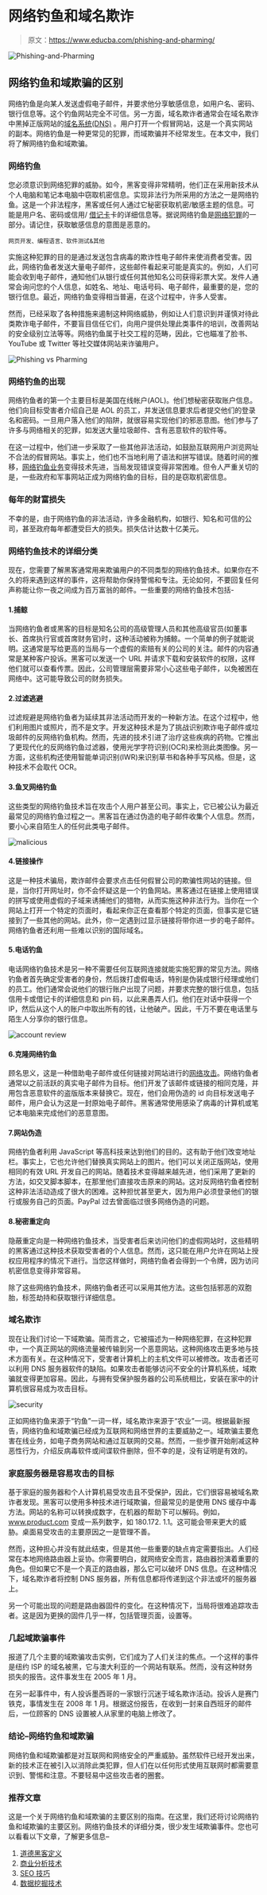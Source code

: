 # 网络钓鱼和域名欺诈

> 原文：<https://www.educba.com/phishing-and-pharming/>

![Phishing-and-Pharming](img/31d5d3ad5f1d716be587400370d26bb9.png)



## 网络钓鱼和域欺骗的区别

网络钓鱼是向某人发送虚假电子邮件，并要求他分享敏感信息，如用户名、密码、银行信息等。这个钓鱼网站完全不可信。另一方面，域名欺诈者通常会在域名欺诈中黑掉正版网站的[域名系统(DNS)](https://www.educba.com/what-are-the-types-of-dns-servers/) 。用户打开一个假冒网站，这是一个真实网站的副本。网络钓鱼是一种更常见的犯罪，而域欺骗并不经常发生。在本文中，我们将了解网络钓鱼和域欺骗。

### 网络钓鱼

您必须意识到网络犯罪的威胁。如今，黑客变得非常精明，他们正在采用新技术从个人电脑和笔记本电脑中窃取机密信息。实现非法行为所采用的方法之一是网络钓鱼。这是一个非法程序，黑客或任何人通过它秘密获取机密/敏感主题的信息。可能是用户名、密码或信用/ [借记卡](https://www.educba.com/debit-vs-credit/)卡的详细信息等。据说网络钓鱼是[网络犯罪](https://www.educba.com/cyber-crime-in-india/)的一部分。请记住，获取敏感信息的意图是恶意的。

<small>网页开发、编程语言、软件测试&其他</small>

实施这种犯罪的目的是通过发送包含病毒的欺诈性电子邮件来使消费者受害。因此，网络钓鱼者发送大量电子邮件，这些邮件看起来可能是真实的。例如，人们可能会收到电子邮件，通知他们从银行或任何其他知名公司获得彩票大奖。发件人通常会询问您的个人信息，如姓名、地址、电话号码、电子邮件，最重要的是，您的银行信息。最近，网络钓鱼变得相当普遍，在这个过程中，许多人受害。

然而，已经采取了各种措施来遏制这种网络威胁，例如让人们意识到并谨慎对待此类欺诈电子邮件，不要盲目信任它们，向用户提供处理此类事件的培训，改善网站的安全级别立法等等。网络钓鱼属于社交工程的范畴，因此，它也瞄准了脸书、YouTube 或 Twitter 等社交媒体网站来诈骗用户。

![Phishing vs Pharming](img/051c4b05cfc084f8ef5ad7371e6e6a72.png)



### 网络钓鱼的出现

网络钓鱼者的第一个主要目标是美国在线帐户(AOL)。他们想秘密获取账户信息。他们向目标受害者介绍自己是 AOL 的员工，并发送信息要求后者提交他们的登录名和密码。一旦用户落入他们的陷阱，就很容易实现他们的邪恶意图。他们参与了许多与网络相关的犯罪，如发送大量垃圾邮件、含有恶意软件的软件等。

在这一过程中，他们进一步采取了一些其他非法活动，如鼓励互联网用户浏览网址不合法的假冒网站。事实上，他们也不当地利用了语法和拼写错误。随着时间的推移，[网络钓鱼业务](https://www.educba.com/what-is-phishing/)变得技术先进，当局发现错误变得非常困难。但令人严重关切的是，一些政府和军事网站正成为网络钓鱼的目标，目的是窃取机密信息。

### 每年的财富损失

不幸的是，由于网络钓鱼的非法活动，许多金融机构，如银行、知名和可信的公司，甚至政府每年都遭受巨大的损失。损失估计达数十亿美元。

### 网络钓鱼技术的详细分类

现在，您需要了解黑客通常用来欺骗用户的不同类型的网络钓鱼技术。如果你在不久的将来遇到这样的事件，这将帮助你保持警惕和专注。无论如何，不要回复任何声称能让你一夜之间成为百万富翁的邮件。一些重要的网络钓鱼技术包括-

#### 1.捕鲸

当网络钓鱼者或黑客的目标是知名公司的高级管理人员和其他高级官员(如董事长、首席执行官或首席财务官)时，这种活动被称为捕鲸。一个简单的例子就能说明。这通常是写给更高的当局与一个虚假的索赔有关的公司的关注。邮件的内容通常是某种客户投诉。黑客可以发送一个 URL 并请求下载和安装软件的权限，这样他们就可以查看传票。因此，公司管理层需要非常小心这些电子邮件，以免被困在网络中。这可能导致公司的财务损失。

#### 2.过滤逃避

过滤规避是网络钓鱼者为延续其非法活动而开发的一种新方法。在这个过程中，他们利用图片或照片，而不是文字。开发这种技术是为了挑战识别欺诈电子邮件或垃圾邮件的反网络钓鱼机构。然而，先进的技术引进了治疗这些疾病的药物。它推出了更现代化的反网络钓鱼过滤器，使用光学字符识别(OCR)来检测此类图像。另一方面，这些机构还使用智能单词识别(IWR)来识别草书和各种手写风格。但是，这种技术不会取代 OCR。

#### 3.鱼叉网络钓鱼

这些类型的网络钓鱼技术旨在攻击个人用户甚至公司。事实上，它已被公认为最近最常见的网络钓鱼过程之一。黑客旨在通过伪造的电子邮件收集个人信息。然而，要小心来自陌生人的任何此类电子邮件。

![malicious](img/f8ecc9492dd272b4ebc4f843ced58a92.png)



#### 4.链接操作

这是一种技术骗局，欺诈邮件会要求点击任何假冒公司的欺骗性网站的链接。但是，当你打开网址时，你不会怀疑这是一个钓鱼网站。黑客通过在链接上使用错误的拼写或使用虚假的子域来诱捕他们的猎物，从而实施这种非法行为。当你在一个网站上打开一个特定的页面时，看起来你正在查看那个特定的页面，但事实是它链接到了一些其他的网站。此外，你一定遇到过显示链接将带你进一步的电子邮件。网络钓鱼者还利用一些难以识别的国际域名。

#### 5.电话钓鱼

电话网络钓鱼技术是另一种不需要任何互联网连接就能实施犯罪的常见方法。网络钓鱼者首先确定受害者的身份，然后拨打虚假电话，特别是伪装成银行经理或他们的员工。他们通常会说他们的银行账户出现了问题，并要求完整的银行信息，包括信用卡或借记卡的详细信息和 pin 码，以此来愚弄人们。他们在对话中获得一个 IP，然后从这个人的账户中取出所有的钱，让他破产。因此，千万不要在电话里与陌生人分享你的银行信息。

![account review](img/0f474533027c3225e66cf49a461bf46c.png)



#### 6.克隆网络钓鱼

顾名思义，这是一种借助电子邮件或任何链接对网站进行的[网络攻击](https://www.educba.com/types-of-cyber-attack/)。网络钓鱼者通常以之前活跃的真实电子邮件为目标。他们开发了该邮件或链接的相同克隆，并用包含恶意软件的盗版版本来替换它。现在，他们会用伪造的 id 向目标发送电子邮件，用户会认为这是一封原始电子邮件。黑客通常使用感染了病毒的计算机或笔记本电脑来完成他们的恶意意图。

#### 7.网站伪造

网络钓鱼者利用 JavaScript 等高科技来达到他们的目的。这有助于他们改变地址栏。事实上，它也允许他们替换真实网站上的图片。他们可以关闭正版网站，使用相同的有效 URL 开发自己的网站。随着技术变得越来越先进，他们采用了更新的方法，如交叉脚本脚本，在那里他们直接攻击原来的网站。这对反网络钓鱼者控制这种非法活动造成了很大的困难。这种担忧甚至更大，因为用户必须登录他们的银行或服务自己的页面。PayPal 过去曾面临过很多网络伪造的问题。

#### 8.秘密重定向

隐蔽重定向是一种网络钓鱼技术，当受害者后来访问他们的虚假网站时，这些精明的黑客通过这种技术获取受害者的个人信息。然而，这只能在用户允许在网站上授权应用程序的情况下进行。当您这样做时，网络钓鱼者会得到一个令牌，因为访问机密信息变得非常容易。

除了这些网络钓鱼技术，网络钓鱼者还可以采用其他方法。这些包括邪恶的双胞胎，标签劫持和获取银行详细信息。

### 域名欺诈

现在让我们讨论一下域欺骗。简而言之，它被描述为一种网络犯罪，在这种犯罪中，一个真正网站的网络流量被传输到另一个恶意网站。这种网络攻击更多地与技术方面有关。在这种情况下，受害者计算机上的主机文件可以被修改。攻击者还可以利用 DNS 服务器软件的缺陷。如果攻击者能够访问不安全的计算机系统，域欺骗就变得更加容易。因此，与拥有受保护服务器的公司系统相比，安装在家中的计算机很容易成为攻击目标。

![security](img/327145b225568675799949b1f18f7f38.png)



正如网络钓鱼来源于“钓鱼”一词一样，域名欺诈来源于“农业”一词。根据最新报告，网络钓鱼和域欺骗已经成为互联网和网络世界的主要威胁之一。域欺骗主要危害在线业务，如电子商务网站和通过互联网的交易。然而，一些步骤开始削减这种恶性行为，介绍反病毒软件或间谍软件删除，但不幸的是，没有证明是有效的。

### 家庭服务器是容易攻击的目标

基于家庭的服务器和个人计算机易受攻击且不受保护，因此，它们很容易被域名欺诈者发现。黑客可以使用多种技术进行域欺骗，但最常见的是使用 DNS 缓存中毒方法。网站的名称可以转换成数字，在机器的帮助下可以解码。例如，www.product.com 变成一系列数字，如 180.172\. 1.1。这可能会带来更大的威胁。桌面易受攻击的主要原因之一是管理不善。

然而，这种担心并没有就此结束，但是其他一些重要的缺点肯定需要指出。人们经常在本地网络路由器上妥协。你需要明白，就网络安全而言，路由器扮演着重要的角色。但如果它不是一个真正的路由器，那么它可以破坏 DNS 信息。在这种情况下，域名欺诈者将控制 DNS 服务器，所有信息都将传递到这个非法或坏的服务器上。

另一个可能出现的问题是路由器固件的变化。在这种情况下，当局将很难追踪攻击者。这是因为更换的固件几乎一样，包括管理页面，设置等。

### 几起域欺骗事件

报道了几个主要的域欺骗攻击实例，它们成为了人们关注的焦点。一个这样的事件是纽约 ISP 的域名被黑，它与澳大利亚的一个网站有联系。然而，没有这种财务损失的报告。这件事发生在 2005 年 1 月。

在另一起事件中，有人投诉墨西哥的一家银行沉迷于域名欺诈活动。投诉人是赛门铁克，事情发生在 2008 年 1 月。根据这份报告，在收到一封来自西班牙的邮件后，一位顾客的 DNS 设置被人从家里的电脑上修改了。

### 结论–网络钓鱼和域欺骗

网络钓鱼和域欺骗都是对互联网和网络安全的严重威胁。虽然软件已经开发出来，新的技术正在被引入以消除此类犯罪，但人们在以任何形式使用互联网时都需要意识到、警惕和注意。不要轻易中这些攻击者的圈套。

### 推荐文章

这是一个关于网络钓鱼和域欺骗的主要区别的指南。在这里，我们还将讨论网络钓鱼和域欺骗的主要区别。网络钓鱼技术的详细分类，很少发生域欺骗事件。您也可以看看以下文章，了解更多信息–

1.  [道德黑客定义](https://www.educba.com/ethical-hacker-definition/)
2.  [商业分析技术](https://www.educba.com/business-analytics-techniques/)
3.  [SEO 技巧](https://www.educba.com/seo-techniques/)
4.  [数据挖掘技术](https://www.educba.com/data-mining-techniques/)





